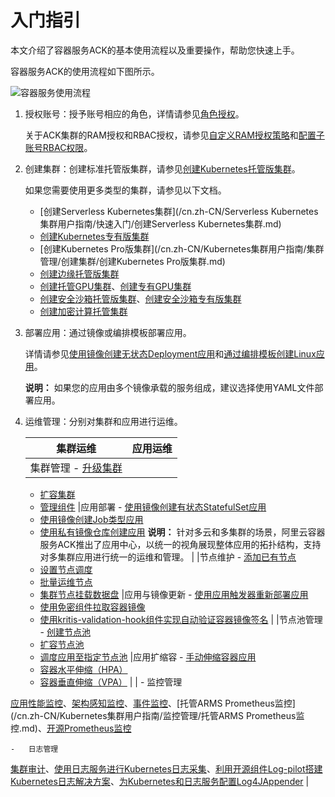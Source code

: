 # 入门指引

本文介绍了容器服务ACK的基本使用流程以及重要操作，帮助您快速上手。

容器服务ACK的使用流程如下图所示。

![容器服务使用流程](https://static-aliyun-doc.oss-cn-hangzhou.aliyuncs.com/assets/img/zh-CN/6266459951/p7176.png)

1.  授权账号：授予账号相应的角色，详情请参见[角色授权](/cn.zh-CN/Kubernetes集群用户指南/授权管理/角色授权.md)。

    关于ACK集群的RAM授权和RBAC授权，请参见[自定义RAM授权策略](/cn.zh-CN/Kubernetes集群用户指南/授权管理/自定义RAM授权策略.md)和[配置子账号RBAC权限](/cn.zh-CN/Kubernetes集群用户指南/授权管理/配置子账号RBAC权限.md)。

2.  创建集群：创建标准托管版集群，请参见[创建Kubernetes托管版集群](/cn.zh-CN/Kubernetes集群用户指南/集群管理/创建集群/创建Kubernetes托管版集群.md)。

    如果您需要使用更多类型的集群，请参见以下文档。

    -   [创建Serverless Kubernetes集群](/cn.zh-CN/Serverless Kubernetes集群用户指南/快速入门/创建Serverless Kubernetes集群.md)
    -   [创建Kubernetes专有版集群](/cn.zh-CN/Kubernetes集群用户指南/集群管理/创建集群/创建Kubernetes专有版集群.md)
    -   [创建Kubernetes Pro版集群](/cn.zh-CN/Kubernetes集群用户指南/集群管理/创建集群/创建Kubernetes Pro版集群.md)
    -   [创建边缘托管版集群](/cn.zh-CN/边缘容器服务ACK@Edge用户指南/边缘托管集群管理/创建边缘托管版集群.md)
    -   [创建托管GPU集群](/cn.zh-CN/Kubernetes集群用户指南/GPU/NPU管理/创建异构计算集群/创建托管GPU集群.md)、[创建专有GPU集群](/cn.zh-CN/Kubernetes集群用户指南/GPU/NPU管理/创建异构计算集群/创建专有GPU集群.md)
    -   [创建安全沙箱托管版集群](/cn.zh-CN/Kubernetes集群用户指南/安全沙箱管理/创建安全沙箱托管版集群.md)、[创建安全沙箱专有版集群](/cn.zh-CN/Kubernetes集群用户指南/安全沙箱管理/创建安全沙箱专有版集群.md)
    -   [创建加密计算托管集群](/cn.zh-CN/Kubernetes集群用户指南/ACK-TEE机密计算/创建加密计算托管集群.md)
3.  部署应用：通过镜像或编排模板部署应用。

    详情请参见[使用镜像创建无状态Deployment应用](/cn.zh-CN/Kubernetes集群用户指南/应用管理/使用镜像创建无状态Deployment应用.md)和[通过编排模板创建Linux应用](/cn.zh-CN/Kubernetes集群用户指南/应用管理/通过编排模板创建Linux应用.md)。

    **说明：** 如果您的应用由多个镜像承载的服务组成，建议选择使用YAML文件部署应用。

4.  运维管理：分别对集群和应用进行运维。

    |集群运维|应用运维|
    |----|----|
    |集群管理    -   [升级集群](/cn.zh-CN/Kubernetes集群用户指南/集群管理/升级集群/升级集群.md)
    -   [扩容集群](/cn.zh-CN/Kubernetes集群用户指南/集群管理/扩容集群.md)
    -   [管理组件](/cn.zh-CN/Kubernetes集群用户指南/集群管理/升级集群/管理组件.md)
|应用部署    -   [使用镜像创建有状态StatefulSet应用](/cn.zh-CN/Kubernetes集群用户指南/应用管理/使用镜像创建有状态StatefulSet应用.md)
    -   [使用镜像创建Job类型应用](/cn.zh-CN/Kubernetes集群用户指南/应用管理/使用镜像创建Job类型应用.md)
    -   [使用私有镜像仓库创建应用](/cn.zh-CN/快速入门/高阶入门/使用私有镜像仓库创建应用.md)
**说明：** 针对多云和多集群的场景，阿里云容器服务ACK推出了应用中心，以统一的视角展现整体应用的拓扑结构，支持对多集群应用进行统一的运维和管理。 |
    |节点维护    -   [添加已有节点](/cn.zh-CN/Kubernetes集群用户指南/节点管理/添加已有节点.md)
    -   [设置节点调度](/cn.zh-CN/Kubernetes集群用户指南/节点管理/设置节点调度.md)
    -   [批量运维节点](/cn.zh-CN/Kubernetes集群用户指南/节点管理/批量运维节点.md)
    -   [集群节点挂载数据盘](/cn.zh-CN/Kubernetes集群用户指南/节点管理/集群节点挂载数据盘.md)
|应用与镜像更新    -   [使用应用触发器重新部署应用](/cn.zh-CN/Kubernetes集群用户指南/应用管理/使用应用触发器重新部署应用.md)
    -   [使用免密组件拉取容器镜像](/cn.zh-CN/Kubernetes集群用户指南/应用管理/使用免密组件拉取容器镜像.md)
    -   [使用kritis-validation-hook组件实现自动验证容器镜像签名](/cn.zh-CN/Kubernetes集群用户指南/应用管理/使用kritis-validation-hook组件实现自动验证容器镜像签名.md) |
    |节点池管理    -   [创建节点池](/cn.zh-CN/Kubernetes集群用户指南/节点管理/节点池管理/创建节点池.md)
    -   [扩容节点池](/cn.zh-CN/Kubernetes集群用户指南/节点管理/节点池管理/扩容节点池.md)
    -   [调度应用至指定节点池](/cn.zh-CN/Kubernetes集群用户指南/节点管理/节点池管理/调度应用至指定节点池.md)
|应用扩缩容    -   [手动伸缩容器应用](/cn.zh-CN/Kubernetes集群用户指南/应用管理/手动伸缩容器应用.md)
    -   [容器水平伸缩（HPA）](/cn.zh-CN/Kubernetes集群用户指南/弹性伸缩/容器水平伸缩（HPA）.md)
    -   [容器垂直伸缩（VPA）](/cn.zh-CN/Kubernetes集群用户指南/弹性伸缩/容器垂直伸缩（VPA）.md) |
    |    -   监控管理

[应用性能监控](/cn.zh-CN/Kubernetes集群用户指南/监控管理/应用性能监控.md)、[架构感知监控](/cn.zh-CN/Kubernetes集群用户指南/监控管理/架构感知监控.md)、[事件监控](/cn.zh-CN/Kubernetes集群用户指南/监控管理/事件监控.md)、[托管ARMS Prometheus监控](/cn.zh-CN/Kubernetes集群用户指南/监控管理/托管ARMS Prometheus监控.md)、[开源Prometheus监控](/cn.zh-CN/Kubernetes集群用户指南/监控管理/开源Prometheus监控.md)

    -   日志管理

[集群审计](/cn.zh-CN/Kubernetes集群用户指南/安全管理/安全中心/Kube-apiserver审计日志.md)、[使用日志服务进行Kubernetes日志采集](/cn.zh-CN/Kubernetes集群用户指南/日志管理/使用日志服务进行Kubernetes日志采集.md)、[利用开源组件Log-pilot搭建Kubernetes日志解决方案](/cn.zh-CN/Kubernetes集群用户指南/日志管理/利用开源组件Log-pilot搭建Kubernetes日志解决方案.md)、[为Kubernetes和日志服务配置Log4JAppender](/cn.zh-CN/Kubernetes集群用户指南/日志管理/为Kubernetes和日志服务配置Log4JAppender.md) |


